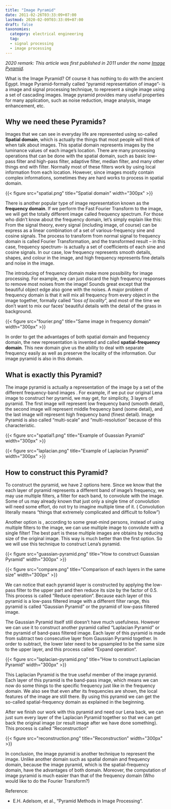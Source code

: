 ```yaml
---
title: "Image Pyramid"
date: 2011-02-26T03:33:09+07:00
lastmod: 2020-02-09T03:33:09+07:00
draft: false
taxonomies:
  category: electrical engineering
  tag: 
  - signal processing
  - image processing
---
```


_2020 remark: 
This article was first published in 2011 under the name [Image Pyramid](https://rorasa.wordpress.com/2011/02/26/image-pyramid/)._

What is the Image Pyramid? Of course it has nothing to do with the ancient  Egypt. Image Pyramid-formally called “pyramid representation of image”- is a image and signal processing technique, to represent a single image using a set of cascading images. Image pyramid provides many useful properties for many application, such as noise reduction, image analysis, image enhancement, etc.

## Why we need these Pyramids?

Images that we can see in everyday life are represented using so-called **Spatial domain**, which is actually the things that most people will think of  when talk about images. This spatial domain represents images by the luminance values of each image’s location.
There are many processing operations that can be done with the spatial domain, such as basic low-pass filter and high-pass filter, adaptive filter, median filter, and many other things end with filter. Normally most of these filters work by using local information from each location. However, since images mostly contain complex informations, sometimes they are hard works to process in spatial domain.

{{< figure src="spatial.png" title="Spatial domain" width="300px" >}}

There is another popular type of image representation known as the **frequency domain**. If we perform the Fast Fourier Transform to the image, we will get the totally different image called frequency spectrum. For those who didn’t know about the frequency domain, let’s simply explain like this: From the signal theory, every signal (including image, of course) can be express as a linear combination of a set of various-frequency sine and cosine signals. The process to transform from normal signal to frequency domain is called Fourier Transformation, and the transformed result – in this case, frequency spectrum- is actually a set of coefficients of each sine and cosine signals. In our case, low frequency represents smooth details, shapes, and colour in the image, and high frequency represents fine details and noise in the image.

The introducing of frequency domain make more possibility for image processing. For example, we can just discard the high frequency responses to remove most noises from the image! Sounds great except that the beautiful object edge also gone with the noises. A major problem of frequency domain is that it will mix all frequency from every object in the image together, formally called “_loss of locality_”, and most of the time we don’t want to mix our faces’ beautiful details with the detail of the grass in background.

{{< figure src="fourier.png" title="Same image in frequency domain" width="300px" >}}

In order to get the advantages of both spatial domain and frequency domain, the new representation is invented and called **spatial-frequency domain**. This new domain give us the ability to deal with separate frequency easily as well as preserve the locality of the information.  Our image pyramid is also in this domain.

## What is exactly this Pyramid?

The image pyramid is actually a representation of the image by a set of the different frequency-band images . For example, if we put our original Lena image to construct her pyramid, we may get, for simplicity, 3 layers of pyramid. The first image will represent low frequency band (smooth detail), the second image will represent middle frequency band (some detail), and the last image will represent high frequency band (finest detail). Image Pyramid is also called “multi-scale” and “multi-resolution” because of this characteristic.

{{< figure src="spatial1.png" title="Example of Guassian Pyramid" width="300px" >}}

{{< figure src="laplacian.png" title="Example of Laplacian Pyramid" width="300px" >}}

## How to construct this Pyramid?

To construct the pyramid, we have 2 options here. Since we know that the each layer of pyramid represents a different band of image’s frequency, we may use multiple filters, a filter for each band, to convolute with the image. Some of us may  already known that just only a single time of convolution will need some effort, do not try to imagine multiple time of it. ( Convolution literally means “things that extremely complicated and difficult to follow”)

Another option is , according to some great-mind persons, instead of using multiple filters to the image, we can use multiple image to convolute with a single filter! The best part is these multiple images are obtains by reducing size of the original image. This way is much better than the first option. So we will use this technique to construct Lena’s pyramid.

{{< figure src="guassian-pyramid.png" title="How to construct Guassian Pyramid" width="300px" >}}

{{< figure src="compare.png" title="Comparison of each layers in the same size" width="300px" >}}

We can notice that each pyramid layer is constructed by applying the low-pass filter to the upper part and then reduce its size by the factor of 0.5. This process is called “Reduce operation“.  Because each layer of this pyramid is a low-pass filtered image with a different filter range, this pyramid is called “Gaussian Pyramid” or the pyramid of low-pass filtered image.

The Gaussian Pyramid itself still doesn’t have much usefulness. However we can use it to construct another pyramid called “Laplacian Pyramid” or the pyramid of band-pass filtered image. Each layer of this pyramid is made from subtract two consecutive layer from Gaussian Pyramid together. In order to subtract, the lower later need to be upsampled to be the same size to the upper layer, and this process called “Expand operation“.

{{< figure src="laplacian-pyramid.png" title="How to construct Laplacian Pyramid" width="300px" >}}

This Laplacian Pyramid is the true useful member of the image pyramid. Each layer of this pyramid is the band-pass image, which means we can now do some things to the specific frequency just like in the frequency domain. We also see that even after its frequencies are shown, the local features of the image are still there. By using this pyramid we can get the so-called spatial-frequency domain as explained in the beginning.

After we finish our work with this pyramid and need our Lena back, we can just sum every layer of the Laplacian Pyramid together so that we can get back the original image (or result image after we have done something). This process is called “Reconstruction“

{{< figure src="reconstruction.png" title="Reconstruction" width="300px" >}}

In conclusion, the image pyramid is another technique to represent the image. Unlike another domain such as spatial domain and frequency domain, because the image pyramid, which is the spatial-frequency domain, have the advantages of both domain. Moreover, the computation of image pyramid is much easier than that of the frequency domain (Who would like to do the Fourier Transform?)

Reference:
- E.H. Adelsom, et al., “Pyramid Methods in Image Processing“.